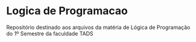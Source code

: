 # Logica de Programacao
 Repositório destinado aos arquivos da matéria de Lógica de Programação do 1º Semestre da faculdade TADS
